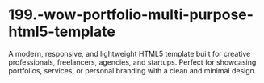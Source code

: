 # 199.-wow-portfolio-multi-purpose-html5-template
A modern, responsive, and lightweight HTML5 template built for creative professionals, freelancers, agencies, and startups. Perfect for showcasing portfolios, services, or personal branding with a clean and minimal design.
